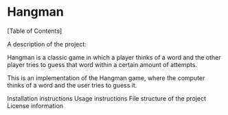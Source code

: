 # Hangman
[Table of Contents]

A description of the project:

Hangman is a classic game in which a player thinks of a word and the other player tries to guess that word within a certain amount of attempts.

This is an implementation of the Hangman game, where the computer thinks of a word and the user tries to guess it. 

Installation instructions
Usage instructions
File structure of the project
License information
